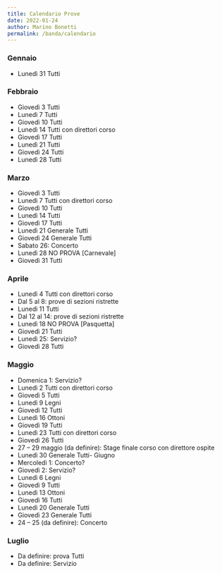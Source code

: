 ```yaml
---
title: Calendario Prove
date: 2022-01-24
author: Marino Bonetti
permalink: /banda/calendario
---
```


### Gennaio
  - Lunedì 31 Tutti
 
### Febbraio
  - Giovedì 3 Tutti
  - Lunedì 7 Tutti
  - Giovedì 10 Tutti
  - Lunedì 14 Tutti con direttori corso
  - Giovedì 17 Tutti
  - Lunedì 21 Tutti
  - Giovedì 24 Tutti
  - Lunedì 28 Tutti

### Marzo
  - Giovedì 3 Tutti
  - Lunedì 7 Tutti con direttori corso
  - Giovedì 10 Tutti
  - Lunedì 14 Tutti
  - Giovedì 17 Tutti
  - Lunedì 21 Generale Tutti
  - Giovedì 24 Generale Tutti
  - Sabato 26: Concerto
  - Lunedì 28 NO PROVA [Carnevale]
  - Giovedì 31 Tutti

### Aprile
  - Lunedì 4 Tutti con direttori corso
  - Dal 5 al 8: prove di sezioni ristrette
  - Lunedì 11 Tutti
  - Dal 12 al 14: prove di sezioni ristrette
  - Lunedì 18 NO PROVA [Pasquetta]
  - Giovedì 21 Tutti
  - Lunedì 25: Servizio?
  - Giovedì 28 Tutti

### Maggio
  - Domenica 1: Servizio?
  - Lunedì 2 Tutti con direttori corso
  - Giovedì 5 Tutti
  - Lunedì 9 Legni
  - Giovedì 12 Tutti
  - Lunedì 16 Ottoni
  - Giovedì 19 Tutti
  - Lunedì 23 Tutti con direttori corso
  - Giovedì 26 Tutti
  - 27 – 29 maggio (da definire): Stage finale corso con direttore ospite
  - Lunedì 30 Generale Tutti- Giugno
  - Mercoledì 1: Concerto?
  - Giovedì 2: Servizio?
  - Lunedì 6 Legni
  - Giovedì 9 Tutti
  - Lunedì 13 Ottoni
  - Giovedì 16 Tutti
  - Lunedì 20 Generale Tutti
  - Giovedì 23 Generale Tutti
  - 24 – 25 (da definire): Concerto

### Luglio
  - Da definire: prova Tutti
  - Da definire: Servizio



